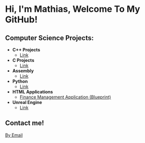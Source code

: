 <h1>Hi, I'm Mathias, Welcome To My GitHub!</h1>

<h2>Computer Science Projects:</h2>

- <b>C++ Projects</b>
  - [Link](https://github.com/MathiasJRieder/)
- <b>C Projects</b>
  - [Link](https://github.com/MathiasJRieder/)
- <b>Assembly</b>
  - [Link](https://github.com/MathiasJRieder/)
- <b>Python</b>
  - [Link](https://github.com/MathiasJRieder/)
- <b>HTML Applications</b>
  - [Finance Management Application (Blueprint)](https://github.com/MathiasJRieder/)
- <b>Unreal Engine</b>
  - [Link](https://github.com/MathiasJRieder/)
  
 <h2> Contact me!</h2>
 
 [By Email](mailto:mjrieder@outlook.com)
